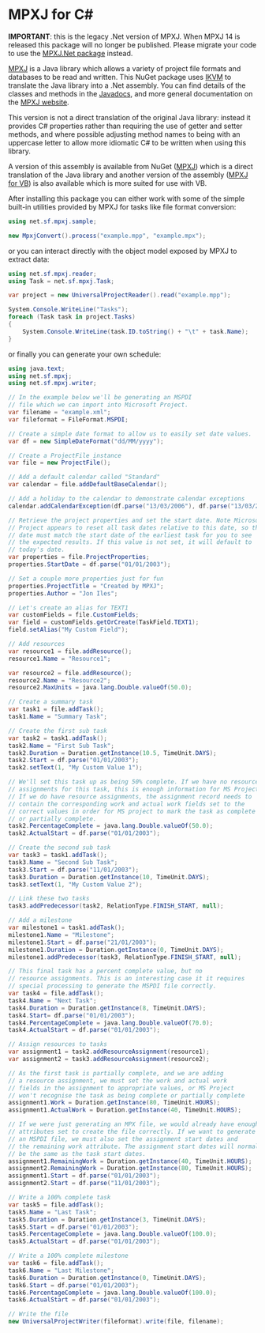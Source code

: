 # MPXJ for C#

**IMPORTANT**: this is the legacy .Net version of MPXJ. When MPXJ 14 is released
this package will no longer be published. Please migrate your code to use the
[MPXJ.Net package](https://www.nuget.org/packages/MPXJ.Net) instead.

[MPXJ](http://mpxj.org) is a Java library which allows a variety of project
file formats and databases to be read and written. This NuGet package uses
[IKVM](https://github.com/ikvm-revived/ikvm) to translate the Java library into a .Net assembly.
You can find details of the classes and methods in the [Javadocs](http://www.mpxj.org/apidocs/index.html),
and more general documentation on the [MPXJ website](https://www.mpxj.org/).

This version is not a direct translation of the original Java library: instead
it provides C# properties rather than requiring the use of getter and setter
methods, and where possible adjusting method names to being with an uppercase
letter to allow more idiomatic C# to be written when using this library.

A version of this assembly is available from NuGet
([MPXJ](https://www.nuget.org/packages/net.sf.mpxj))
which is a direct translation
of the Java library and another version of the assembly 
([MPXJ for VB](https://www.nuget.org/packages/net.sf.mpxj-for-vb))
is also available which is more
suited for use with VB.

After installing this package you can either work with some of the simple
built-in utilities provided by MPXJ for tasks like file format conversion:

```c#
using net.sf.mpxj.sample;

new MpxjConvert().process("example.mpp", "example.mpx");
```

or you can interact directly with the object model exposed by MPXJ to extract data:

```c#
using net.sf.mpxj.reader;
using Task = net.sf.mpxj.Task;

var project = new UniversalProjectReader().read("example.mpp");

System.Console.WriteLine("Tasks");
foreach (Task task in project.Tasks)
{
    System.Console.WriteLine(task.ID.toString() + "\t" + task.Name);
}
```

or finally you can generate your own schedule:

```c#
using java.text;
using net.sf.mpxj;
using net.sf.mpxj.writer;

// In the example below we'll be generating an MSPDI
// file which we can import into Microsoft Project.
var filename = "example.xml";
var fileformat = FileFormat.MSPDI;

// Create a simple date format to allow us to easily set date values.
var df = new SimpleDateFormat("dd/MM/yyyy");

// Create a ProjectFile instance
var file = new ProjectFile();

// Add a default calendar called "Standard"
var calendar = file.addDefaultBaseCalendar();

// Add a holiday to the calendar to demonstrate calendar exceptions
calendar.addCalendarException(df.parse("13/03/2006"), df.parse("13/03/2006"));

// Retrieve the project properties and set the start date. Note Microsoft
// Project appears to reset all task dates relative to this date, so this
// date must match the start date of the earliest task for you to see
// the expected results. If this value is not set, it will default to
// today's date.
var properties = file.ProjectProperties;
properties.StartDate = df.parse("01/01/2003");

// Set a couple more properties just for fun
properties.ProjectTitle = "Created by MPXJ";
properties.Author = "Jon Iles";

// Let's create an alias for TEXT1
var customFields = file.CustomFields;
var field = customFields.getOrCreate(TaskField.TEXT1);
field.setAlias("My Custom Field");

// Add resources
var resource1 = file.addResource();
resource1.Name = "Resource1";

var resource2 = file.addResource();
resource2.Name = "Resource2";
resource2.MaxUnits = java.lang.Double.valueOf(50.0);

// Create a summary task
var task1 = file.addTask();
task1.Name = "Summary Task";

// Create the first sub task
var task2 = task1.addTask();
task2.Name = "First Sub Task";
task2.Duration = Duration.getInstance(10.5, TimeUnit.DAYS);
task2.Start = df.parse("01/01/2003");
task2.setText(1, "My Custom Value 1");

// We'll set this task up as being 50% complete. If we have no resource
// assignments for this task, this is enough information for MS Project.
// If we do have resource assignments, the assignment record needs to
// contain the corresponding work and actual work fields set to the
// correct values in order for MS project to mark the task as complete
// or partially complete.
task2.PercentageComplete = java.lang.Double.valueOf(50.0);
task2.ActualStart = df.parse("01/01/2003");

// Create the second sub task
var task3 = task1.addTask();
task3.Name = "Second Sub Task";
task3.Start = df.parse("11/01/2003");
task3.Duration = Duration.getInstance(10, TimeUnit.DAYS);
task3.setText(1, "My Custom Value 2");

// Link these two tasks
task3.addPredecessor(task2, RelationType.FINISH_START, null);

// Add a milestone
var milestone1 = task1.addTask();
milestone1.Name = "Milestone";
milestone1.Start = df.parse("21/01/2003");
milestone1.Duration = Duration.getInstance(0, TimeUnit.DAYS);
milestone1.addPredecessor(task3, RelationType.FINISH_START, null);

// This final task has a percent complete value, but no
// resource assignments. This is an interesting case it it requires
// special processing to generate the MSPDI file correctly.
var task4 = file.addTask();
task4.Name = "Next Task";
task4.Duration = Duration.getInstance(8, TimeUnit.DAYS);
task4.Start= df.parse("01/01/2003");
task4.PercentageComplete = java.lang.Double.valueOf(70.0);
task4.ActualStart = df.parse("01/01/2003");

// Assign resources to tasks
var assignment1 = task2.addResourceAssignment(resource1);
var assignment2 = task3.addResourceAssignment(resource2);

// As the first task is partially complete, and we are adding
// a resource assignment, we must set the work and actual work
// fields in the assignment to appropriate values, or MS Project
// won't recognise the task as being complete or partially complete
assignment1.Work = Duration.getInstance(80, TimeUnit.HOURS);
assignment1.ActualWork = Duration.getInstance(40, TimeUnit.HOURS);

// If we were just generating an MPX file, we would already have enough
// attributes set to create the file correctly. If we want to generate
// an MSPDI file, we must also set the assignment start dates and
// the remaining work attribute. The assignment start dates will normally
// be the same as the task start dates.
assignment1.RemainingWork = Duration.getInstance(40, TimeUnit.HOURS);
assignment2.RemainingWork = Duration.getInstance(80, TimeUnit.HOURS);
assignment1.Start = df.parse("01/01/2003");
assignment2.Start = df.parse("11/01/2003");

// Write a 100% complete task
var task5 = file.addTask();
task5.Name = "Last Task";
task5.Duration = Duration.getInstance(3, TimeUnit.DAYS);
task5.Start = df.parse("01/01/2003");
task5.PercentageComplete = java.lang.Double.valueOf(100.0);
task5.ActualStart = df.parse("01/01/2003");

// Write a 100% complete milestone
var task6 = file.addTask();
task6.Name = "Last Milestone";
task6.Duration = Duration.getInstance(0, TimeUnit.DAYS);
task6.Start = df.parse("01/01/2003");
task6.PercentageComplete = java.lang.Double.valueOf(100.0);
task6.ActualStart = df.parse("01/01/2003");

// Write the file
new UniversalProjectWriter(fileformat).write(file, filename);
```
